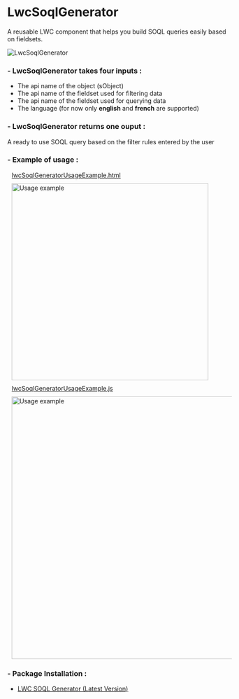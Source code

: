 # LwcSoqlGenerator

A reusable LWC component that helps you build SOQL queries easily based on fieldsets.

<img src="https://i.ibb.co/2KfSg55/Lwc-Soql-Generator-Github.png" alt="LwcSoqlGenerator" />

<h3>- LwcSoqlGenerator takes four inputs :</h3>
<ul>
<li> The api name of the object (sObject) </li>
<li> The api name of the fieldset used for filtering data </li>
<li> The api name of the fieldset used for querying data </li>
<li> The language (for now only <b>english</b> and <b>french</b> are supported)</li>
</ul>

<h3>- LwcSoqlGenerator returns one ouput :</h3>
<p>A ready to use SOQL query based on the filter rules entered by the user</p>

<h3>- Example of usage : </h3>
<a style="display:block;margin: 10px" href="https://github.com/loutfialiluch/LwcSoqlGenerator/blob/master/lwc/lwcSoqlGeneratorUsageExample/lwcSoqlGeneratorUsageExample.html" target="_blank">lwcSoqlGeneratorUsageExample.html</a>
<img src="https://i.ibb.co/XyzrQXp/Lwc-Soql-Generator-Usage-1.png" width="450" style="display:block;margin: 10px" alt="Usage example" />
<a style="display:block;margin: 10px" href="https://github.com/loutfialiluch/LwcSoqlGenerator/blob/master/lwc/lwcSoqlGeneratorUsageExample/lwcSoqlGeneratorUsageExample.js" target="_blank">lwcSoqlGeneratorUsageExample.js</a>
<img src="https://i.ibb.co/3mGFTQq/Lwc-Soql-Generator-Usage-2.png" width="600" style="display:block;margin: 10px" alt="Usage example" />

<h3>- Package Installation :</h3>
<ul>
<li><a href="https://login.salesforce.com/packaging/installPackage.apexp?p0=04t8d000000HPN9" target="_blank">LWC SOQL Generator (Latest Version)</a></li>
</ul>
